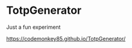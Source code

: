 # TotpGenerator
Just a fun experiment

<a href="https://codemonkey85.github.io/TotpGenerator/" target="_blank">https://codemonkey85.github.io/TotpGenerator/</a>
